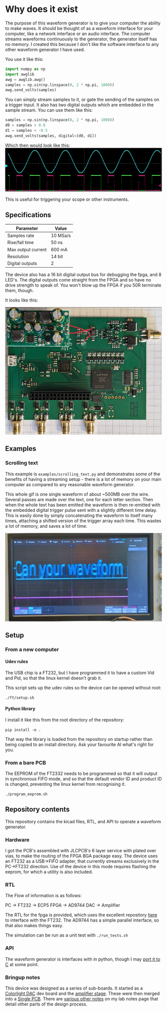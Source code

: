 # Why does it exist

The purpose of this waveform generator is to give your computer the ability to make waves. It should be thought of as a waveform interface for your computer, like a network interface or an audio interface. The computer streams waveforms continuously to the generator, the generator itself has no memory.
I created this because I don't like the software interface to any other waveform generator I have used.

You use it like this:
```python
import numpy as np
import awglib
awg = awglib.awg()
samples = np.sin(np.linspace(0, 2 * np.pi, 1000))
awg.send_volts(samples)
```

You can simply stream samples to it, or gate the sending of the samples on a trigger input. It also has two digital outputs which are embedded in the sample stream. You can use them like this:

```python
samples = np.sin(np.linspace(0, 2 * np.pi, 1000))
d0 = samples > 0.8
d1 = samples < -0.5
awg.send_volts(samples, digital=[d0, d1])
```

Which then would look like this:
![image](https://raw.githubusercontent.com/Oscilllator/waveform-generator/refs/heads/main/docs/2025-04-05_16-04.png)

This is useful for triggering your scope or other instruments.


## Specifications
| Parameter           | Value    |
|---------------------|----------|
| Samples rate        | 10 MSa/s |
| Rise/fall time      | 50 ns    |
| Max output current  | 600 mA   |
| Resolution          | 14 bit   |
| Digital outputs     | 2        |

The device also has a 16 bit digital output bus for debugging the fpga, and 8 LED's. The digital outputs come straight from the FPGA and so have no drive strength to speak of. You won't blow up the FPGA if you 50R terminate them, though.

It looks like this:

![image](https://raw.githubusercontent.com/Oscilllator/waveform-generator/refs/heads/main/docs/2025-04-05_18-04.png)

## Examples

### Scrolling text

This example is `examples/scrolling_text.py` and demonstrates some of the benefits of having a streaming setup - there is a lot of memory on your main computer as compared to any reasonable waveform generator.

This whole gif is one single waveform of about ~500MB over the wire. Several passes are made over the text, one for each letter section. Then when the whole text has been emitted the waveform is then re-emitted with the embedded digital trigger pulse sent with a slightly different time delay. This is easily done by simply concatenating the waveform to itself many times, attaching a shifted version of the trigger array each time. This wastes a lot of memory, and saves a lot of time.

![demo](docs/text_scroll.webp)

## Setup
### From a new computer
#### Udev rules
The USB chip is a FT232, but I have programmed it to have a custom Vid and Pid, so that the linux kernel doesn't grab it.

This script sets up the udev rules so the device can be opened without root:

```./ft/setup.sh```
#### Python library
I install it like this from the root directory of the repository:

```pip install -e .```

That way the library is loaded from the repository on startup rather than being copied to an install directory. Ask your favourite AI what's right for you.

### From a bare PCB
The EEPROM of the FT2332 needs to be programmed so that it will output in synchronous FIFO mode, and so that the default vendor ID and product ID is changed, preventing the linux kernel from recognising it.

```./program_eeprom.sh```

## Repository contents
This repository contains the kicad files, RTL, and API to operate a waveform generator.

### Hardware
I got the PCB's assembled with JLCPCB's 6 layer service with plated over vias, to make the routing of the FPGA BGA package easy.
The device uses an FT232 as a USB->FIFO adapter, that currently streams exclusively in the PC->FT232 direction. Use of the device in this mode requires flashing the eeprom, for which a utility is also included.

### RTL
The Flow of information is as follows:

PC -> FT232 -> ECP5 FPGA -> AD9744 DAC -> Amplifier

The RTL for the fpga is provided, which uses the excellent repository [here](https://github.com/WangXuan95/FPGA-ftdi245fifo/tree/main?tab=readme-ov-file#cn) to interface with the FT232. The AD9744 has a simple parallel interface, so that also makes things easy.

The simulation can be run as a unit test with `./run_tests.sh`

### API
The waveform generator is interfaces with in python, though I may [port it to C](https://harrydb.com/Continuous-waveforms) at some point.

### Bringup notes

This device was designed as a series of sub-boards. It started as a [Colorlight DAC](https://harrydb.com/20240902-A-good-waveform-generator) dev board and the [amplifier stage](https://harrydb.com/20250103-awg-buffer-bringup). These were then merged into a [Single PCB](https://harrydb.com/20250403-AWG-2-bringup). There are [various other notes](https://harrydb.com/#waveform-generator) on my lab notes page that detail other parts of the design process.

